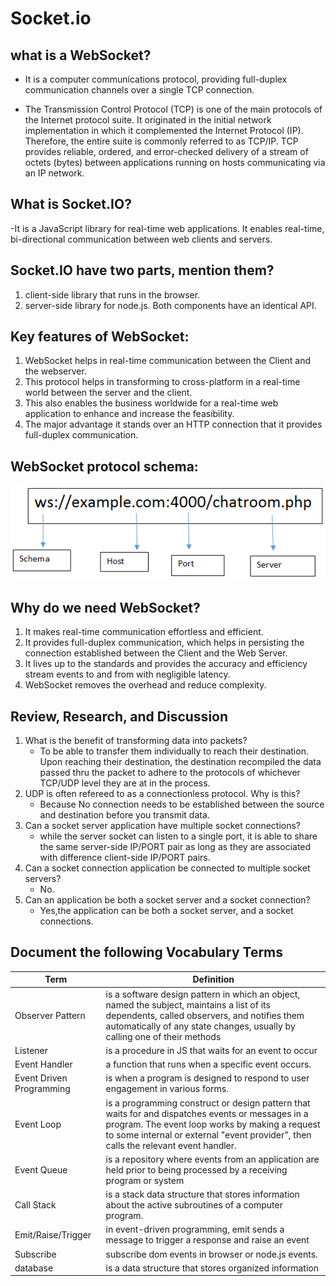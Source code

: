 # Socket.io

## what is a WebSocket?

- It is a computer communications protocol, providing full-duplex communication channels over a single TCP connection.


- The Transmission Control Protocol (TCP) is one of the main protocols of the Internet protocol suite. It originated in the initial network implementation in which it complemented the Internet Protocol (IP). Therefore, the entire suite is commonly referred to as TCP/IP. TCP provides reliable, ordered, and error-checked delivery of a stream of octets (bytes) between applications running on hosts communicating via an IP network.

## What is Socket.IO?

-It is a JavaScript library for real-time web applications. It enables real-time, bi-directional communication between web clients and servers. 


## Socket.IO have two parts, mention them?

1. client-side library that runs in the browser.
2. server-side library for node.js.
Both components have an identical API.

## Key features of WebSocket:

1. WebSocket helps in real-time communication between the Client and the webserver.
2. This protocol helps in transforming to cross-platform in a real-time world between the server and the client.
3. This also enables the business worldwide for a real-time web application to enhance and increase the feasibility.
4. The major advantage it stands over an HTTP connection that it provides full-duplex communication.

## WebSocket protocol schema:

![schema](./pic/12-01.png)

## Why do we need WebSocket?

1. It makes real-time communication effortless and efficient.
2. It provides full-duplex communication, which helps in persisting the connection established between the Client and the Web Server.
3. It lives up to the standards and provides the accuracy and efficiency stream events to and from with negligible latency.
4. WebSocket removes the overhead and reduce complexity.

## Review, Research, and Discussion

1. What is the benefit of transforming data into packets?
   - To be able to transfer them individually to reach their destination. Upon reaching their destination, the destination recompiled the data passed thru the packet to adhere to the protocols of whichever TCP/UDP level they are at in the process.
2. UDP is often refereed to as a connectionless  protocol. Why is this?
   - Because No connection needs to be established between the source and destination before you transmit data.
3. Can a socket server application have multiple socket connections?
   - while the server socket can listen to a single port, it is able to share the same server-side IP/PORT pair as long as they are associated with difference client-side IP/PORT pairs.
4. Can a socket connection application be connected to multiple socket servers?
   - No.
5. Can an application be both a socket server and a socket connection?
   - Yes,the application can be both a socket server, and a socket connections.

## Document the following Vocabulary Terms
| Term                     | Definition                                                                                                                                                                                                                                 |
| ------------------------ | ------------------------------------------------------------------------------------------------------------------------------------------------------------------------------------------------------------------------------------------ |
| Observer Pattern         | is a software design pattern in which an object, named the subject, maintains a list of its dependents, called observers, and notifies them automatically of any state changes, usually by calling one of their methods                    |
| Listener                 | is a procedure in JS that waits for an event to occur                                                                                                                                                                                      |
| Event Handler            | a function that runs when a specific event occurs.                                                                                                                                                                                         |
| Event Driven Programming | is when a program is designed to respond to user engagement in various forms.                                                                                                                                                              |
| Event Loop               | is a programming construct or design pattern that waits for and dispatches events or messages in a program. The event loop works by making a request to some internal or external "event provider", then calls the relevant event handler. |
| Event Queue              | is a repository where events from an application are held prior to being processed by a receiving program or system                                                                                                                        |
| Call Stack               | is a stack data structure that stores information about the active subroutines of a computer program.                                                                                                                                      |
| Emit/Raise/Trigger       | in event-driven programming, emit sends a message to trigger a response and raise an event                                                                                                                                                 |
| Subscribe                | subscribe dom events in browser or node.js events.                                                                                                                                                                                         |
| database                 | is a data structure that stores organized information

